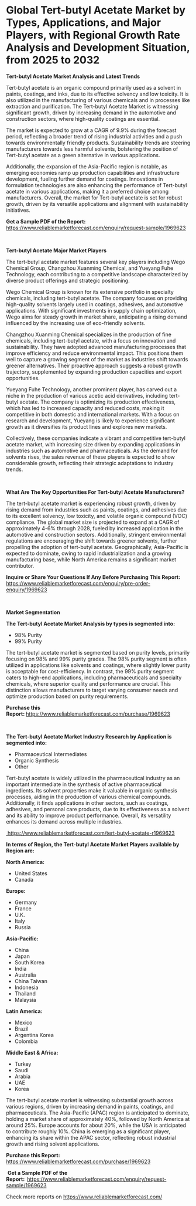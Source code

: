 <p><h1>Global Tert-butyl Acetate Market by Types, Applications, and Major Players, with Regional Growth Rate Analysis and Development Situation, from 2025 to 2032</h1></p><p><strong>Tert-butyl Acetate Market Analysis and Latest Trends</strong></p>
<p><p>Tert-butyl acetate is an organic compound primarily used as a solvent in paints, coatings, and inks, due to its effective solvency and low toxicity. It is also utilized in the manufacturing of various chemicals and in processes like extraction and purification. The Tert-butyl Acetate Market is witnessing significant growth, driven by increasing demand in the automotive and construction sectors, where high-quality coatings are essential. </p><p>The market is expected to grow at a CAGR of 9.9% during the forecast period, reflecting a broader trend of rising industrial activities and a push towards environmentally friendly products. Sustainability trends are steering manufacturers towards less harmful solvents, bolstering the position of Tert-butyl acetate as a green alternative in various applications. </p><p>Additionally, the expansion of the Asia-Pacific region is notable, as emerging economies ramp up production capabilities and infrastructure development, fueling further demand for coatings. Innovations in formulation technologies are also enhancing the performance of Tert-butyl acetate in various applications, making it a preferred choice among manufacturers. Overall, the market for Tert-butyl acetate is set for robust growth, driven by its versatile applications and alignment with sustainability initiatives.</p></p>
<p><strong>Get a Sample PDF of the Report:&nbsp;</strong> <a href="https://www.reliablemarketforecast.com/enquiry/request-sample/1969623?utm_campaign=1144&utm_medium=2&utm_source=Github&utm_content=ia&utm_term=04022025&utm_id=tert-butyl-acetate">https://www.reliablemarketforecast.com/enquiry/request-sample/1969623</a></p>
<p>&nbsp;</p>
<p><strong>Tert-butyl Acetate Major Market Players</strong></p>
<p><p>The tert-butyl acetate market features several key players including Wego Chemical Group, Changzhou Xuanming Chemical, and Yueyang Fuhe Technology, each contributing to a competitive landscape characterized by diverse product offerings and strategic positioning.</p><p>Wego Chemical Group is known for its extensive portfolio in specialty chemicals, including tert-butyl acetate. The company focuses on providing high-quality solvents largely used in coatings, adhesives, and automotive applications. With significant investments in supply chain optimization, Wego aims for steady growth in market share, anticipating a rising demand influenced by the increasing use of eco-friendly solvents.</p><p>Changzhou Xuanming Chemical specializes in the production of fine chemicals, including tert-butyl acetate, with a focus on innovation and sustainability. They have adopted advanced manufacturing processes that improve efficiency and reduce environmental impact. This positions them well to capture a growing segment of the market as industries shift towards greener alternatives. Their proactive approach suggests a robust growth trajectory, supplemented by expanding production capacities and export opportunities.</p><p>Yueyang Fuhe Technology, another prominent player, has carved out a niche in the production of various acetic acid derivatives, including tert-butyl acetate. The company is optimizing its production effectiveness, which has led to increased capacity and reduced costs, making it competitive in both domestic and international markets. With a focus on research and development, Yueyang is likely to experience significant growth as it diversifies its product lines and explores new markets.</p><p>Collectively, these companies indicate a vibrant and competitive tert-butyl acetate market, with increasing size driven by expanding applications in industries such as automotive and pharmaceuticals. As the demand for solvents rises, the sales revenue of these players is expected to show considerable growth, reflecting their strategic adaptations to industry trends.</p></p>
<p>&nbsp;</p>
<p><strong>What Are The Key Opportunities For Tert-butyl Acetate Manufacturers?</strong></p>
<p><p>The tert-butyl acetate market is experiencing robust growth, driven by rising demand from industries such as paints, coatings, and adhesives due to its excellent solvency, low toxicity, and volatile organic compound (VOC) compliance. The global market size is projected to expand at a CAGR of approximately 4-6% through 2028, fueled by increased application in the automotive and construction sectors. Additionally, stringent environmental regulations are encouraging the shift towards greener solvents, further propelling the adoption of tert-butyl acetate. Geographically, Asia-Pacific is expected to dominate, owing to rapid industrialization and a growing manufacturing base, while North America remains a significant market contributor.</p></p>
<p><strong>Inquire or Share Your Questions If Any Before Purchasing This Report:</strong> <a href="https://www.reliablemarketforecast.com/enquiry/pre-order-enquiry/1969623?utm_campaign=1144&utm_medium=2&utm_source=Github&utm_content=ia&utm_term=04022025&utm_id=tert-butyl-acetate">https://www.reliablemarketforecast.com/enquiry/pre-order-enquiry/1969623</a></p>
<p>&nbsp;</p>
<p><strong>Market Segmentation</strong></p>
<p><strong>The Tert-butyl Acetate Market Analysis by types is segmented into:</strong></p>
<p><ul><li>98% Purity</li><li>99% Purity</li></ul></p>
<p><p>The tert-butyl acetate market is segmented based on purity levels, primarily focusing on 98% and 99% purity grades. The 98% purity segment is often utilized in applications like solvents and coatings, where slightly lower purity is acceptable for cost-efficiency. In contrast, the 99% purity segment caters to high-end applications, including pharmaceuticals and specialty chemicals, where superior quality and performance are crucial. This distinction allows manufacturers to target varying consumer needs and optimize production based on purity requirements.</p></p>
<p><strong>Purchase this Report:&nbsp;</strong><a href="https://www.reliablemarketforecast.com/purchase/1969623?utm_campaign=1144&utm_medium=2&utm_source=Github&utm_content=ia&utm_term=04022025&utm_id=tert-butyl-acetate">https://www.reliablemarketforecast.com/purchase/1969623</a></p>
<p>&nbsp;</p>
<p><strong>The Tert-butyl Acetate Market Industry Research by Application is segmented into:</strong></p>
<p><ul><li>Pharmaceutical Intermediates</li><li>Organic Synthesis</li><li>Other</li></ul></p>
<p><p>Tert-butyl acetate is widely utilized in the pharmaceutical industry as an important intermediate in the synthesis of active pharmaceutical ingredients. Its solvent properties make it valuable in organic synthesis processes, aiding in the production of various chemical compounds. Additionally, it finds applications in other sectors, such as coatings, adhesives, and personal care products, due to its effectiveness as a solvent and its ability to improve product performance. Overall, its versatility enhances its demand across multiple industries.</p></p>
<p><a href="https://www.reliablemarketforecast.com/tert-butyl-acetate-r1969623?utm_campaign=1144&utm_medium=2&utm_source=Github&utm_content=ia&utm_term=04022025&utm_id=tert-butyl-acetate">&nbsp;https://www.reliablemarketforecast.com/tert-butyl-acetate-r1969623</a></p>
<p><strong>In terms of Region, the Tert-butyl Acetate Market Players available by Region are:</strong></p>
<p>
    <p> <strong> North America: </strong>
        <ul>
            <li>United States</li>
            <li>Canada</li>
        </ul>
        </p> 
    <p> <strong> Europe: </strong>
        <ul>
            <li>Germany</li>
            <li>France</li>
            <li>U.K.</li>
            <li>Italy</li>
            <li>Russia</li>
        </ul>
        </p> 
    <p> <strong> Asia-Pacific: </strong>
        <ul>
            <li>China</li>
            <li>Japan</li>
            <li>South Korea</li>
            <li>India</li>
            <li>Australia</li>
            <li>China Taiwan</li>
            <li>Indonesia</li>
            <li>Thailand</li>
            <li>Malaysia</li>
        </ul>
        </p> 
    <p> <strong> Latin America: </strong>
        <ul>
            <li>Mexico</li>
            <li>Brazil</li>
            <li>Argentina Korea</li>
            <li>Colombia</li>
        </ul>
        </p> 
    <p> <strong> Middle East & Africa: </strong>
        <ul>
            <li>Turkey</li>
            <li>Saudi</li>
            <li>Arabia</li>
            <li>UAE</li>
            <li>Korea</li>
        </ul>
    </p>
    </p>
<p><p>The tert-butyl acetate market is witnessing substantial growth across various regions, driven by increasing demand in paints, coatings, and pharmaceuticals. The Asia-Pacific (APAC) region is anticipated to dominate, holding a market share of approximately 40%, followed by North America at around 25%. Europe accounts for about 20%, while the USA is anticipated to contribute roughly 10%. China is emerging as a significant player, enhancing its share within the APAC sector, reflecting robust industrial growth and rising solvent applications.</p></p>
<p><strong>Purchase this Report: </strong><a href="https://www.reliablemarketforecast.com/purchase/1969623?utm_campaign=1144&utm_medium=2&utm_source=Github&utm_content=ia&utm_term=04022025&utm_id=tert-butyl-acetate">https://www.reliablemarketforecast.com/purchase/1969623</a></p>
<p>&nbsp;<strong>Get a Sample PDF of the Report:&nbsp;&nbsp;</strong><a href="https://www.reliablemarketforecast.com/enquiry/request-sample/1969623?utm_campaign=1144&utm_medium=2&utm_source=Github&utm_content=ia&utm_term=04022025&utm_id=tert-butyl-acetate">https://www.reliablemarketforecast.com/enquiry/request-sample/1969623</a></p>
<p><strong></strong></p>
<p>Check more reports on <a href="https://www.reliablemarketforecast.com/?utm_campaign=1144&utm_medium=2&utm_source=Github&utm_content=ia&utm_term=04022025&utm_id=tert-butyl-acetate">https://www.reliablemarketforecast.com/</a></p>